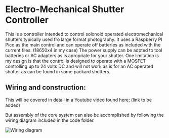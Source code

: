 # Electro-Mechanical Shutter Controller
This is a controller intended to control solonoid operated electromechanical shutters typically used fro large format photography.
It uses a Raspberry PI Pico as the main control and can operate off batteries as included with the current files. (18650x4 in my case)
The power supply can be adpted to tool batteries or AC adapters as is apropriate for your shutter.
One limitation is my design is that the control is designed to operate with a MOSFET controlling up to 24 volts DC and will not work as is for an AC operated shutter as can be found in some packard shutters.

## Wiring and construction:
  
  This will be covered in detail in a Youtube video found here;
  (link to be added)
  
But assembly of the core system can also be accomplished by following the wiring diagram included in the code folder.

![Wiring diagram](https://github.com/Drachimus/Electro-Mech_Shutter/assets/136056199/be9e471f-25f2-4fde-a4b2-98fd325e6dce)




